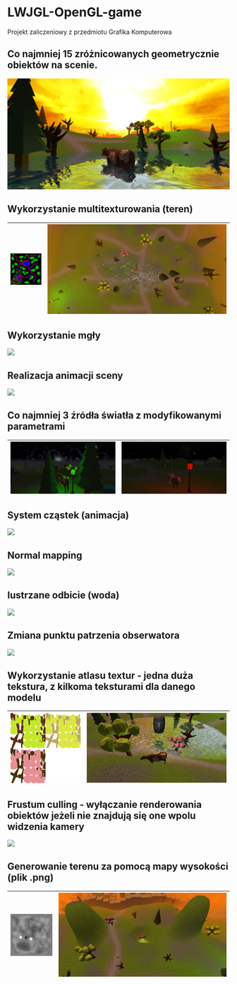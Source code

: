 # LWJGL-OpenGL-game

Projekt zaliczeniowy z przedmiotu Grafika Komputerowa

## Co najmniej 15 zróżnicowanych geometrycznie obiektów na scenie.
![](/images/water_reflection.png)

## Wykorzystanie multitexturowania (teren)
|![](/textures/B_MAP.png)|![](/images/terrain_map.PNG)|
|-|-|

## Wykorzystanie mgły
![](/images/fog.gif)

## Realizacja animacji sceny
![](/images/scene_animation.gif)

## Co najmniej 3 źródła światła z modyfikowanymi parametrami
|![](/images/light_green.PNG)|![](/images/light_red.PNG)|
|-|-|

## System cząstek (animacja)
![](/images/particles.gif)

## Normal mapping
![](/images/normal_mapping.gif)

## lustrzane odbicie (woda)
![](/images/water_reflection_2.gif)

## Zmiana punktu patrzenia obserwatora
![](/images/camera_perspective.gif)

## Wykorzystanie atlasu textur - jedna duża tekstura, z kilkoma teksturami dla danego modelu
|![](/textures/tree1AtlasScaled.png)|![](/images/texture_atlas.PNG)|
|-|-|

## Frustum culling - wyłączanie renderowania obiektów jeżeli nie znajdują się one wpolu widzenia kamery
![](/images/frustum_culling.gif)

## Generowanie terenu za pomocą mapy wysokości (plik .png)
|![](/textures/heightMap.png)|![](/images/height_map.PNG)|
|-|-|
